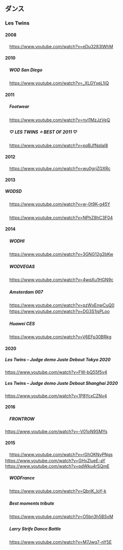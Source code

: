 

## ダンス

### Les Twins

#### 2008
　https://www.youtube.com/watch?v=eDu3283IWhM

#### 2010

##### 　WOD San Diego
　https://www.youtube.com/watch?v=_XLGYxeL1iQ  

#### 2011

##### 　Footwear
　https://www.youtube.com/watch?v=nyI1MzJzVeQ

##### 　♡ LES TWINS ✧ BEST OF 2011 ♡
　https://www.youtube.com/watch?v=pqBJfNqIaI8

#### 2012
　https://www.youtube.com/watch?v=wu0grjZGXRc


#### 2013

##### WODSD
　https://www.youtube.com/watch?v=w-0t9K-g45Y

##### 
　https://www.youtube.com/watch?v=NPhZ8hC3F04

#### 2014

##### 　WODHI
　https://www.youtube.com/watch?v=3GNG12g2bKw  

##### 　WODVEGAS
　https://www.youtube.com/watch?v=4wqXu1HGN9c  

##### 　Amsterdam 007
　https://www.youtube.com/watch?v=pzWxEnwCuQ0  
　https://www.youtube.com/watch?v=DG3S1jsPLoo

##### 　Huawei CES
　https://www.youtube.com/watch?v=V6EFp30BRkg

#### 2020

##### Les Twins – Judge demo Juste Debout Tokyo 2020
https://www.youtube.com/watch?v=FW-bQ55f5v4

##### Les Twins – Judge demo Juste Debout Shanghai 2020
https://www.youtube.com/watch?v=1P8YcxCZNv4


#### 2016

##### 　FRONTROW
https://www.youtube.com/watch?v=-V01oN9SMYs


#### 2015
　https://www.youtube.com/watch?v=rGhOKNyPNgs
　https://www.youtube.com/watch?v=GHxZlueE-aY
　https://www.youtube.com/watch?v=pdWku4rSQmE
##### 　WODFrance
　https://www.youtube.com/watch?v=QbriK_loY-k

##### 　Best moments tribute
　https://www.youtube.com/watch?v=O5bn3h5BSvM
　  　  
##### 　Larry Strife Dance Battle
　https://www.youtube.com/watch?v=M7Jwg7-nY5E



